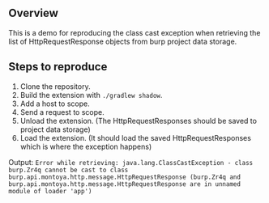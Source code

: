 ## Overview
This is a demo for reproducing the class cast exception when retrieving the list of HttpRequestResponse objects
from burp project data storage. 

## Steps to reproduce
1. Clone the repository.
2. Build the extension with `./gradlew shadow`.
3. Add a host to scope.
4. Send a request to scope.
5. Unload the extension. (The HttpRequestResponses should be saved to project data storage)
6. Load the extension. (It should load the saved HttpRequestResponses which is where the exception happens)

Output: `Error while retrieving: java.lang.ClassCastException - class burp.Zr4q cannot be cast to class burp.api.montoya.http.message.HttpRequestResponse (burp.Zr4q and burp.api.montoya.http.message.HttpRequestResponse are in unnamed module of loader 'app')`